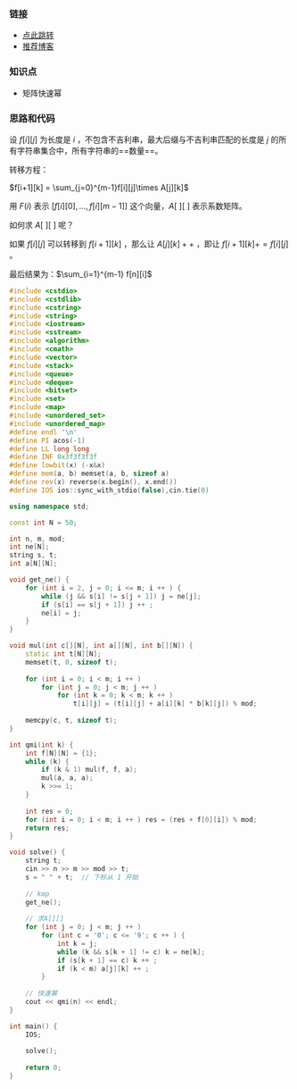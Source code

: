 ### 链接

- [点此跳转](https://vjudge.net/problem/LibreOJ-10224)
- [推荐博客](https://www.acwing.com/solution/content/46059/)



### 知识点

- 矩阵快速幂

### 思路和代码

设 $f[i][j]$ 为长度是 $i$ ，不包含不吉利串，最大后缀与不吉利串匹配的长度是 $j$ 的所有字符串集合中，所有字符串的==数量==。

转移方程：

$f[i+1][k] = \sum_{j=0}^{m-1}f[i][j]\times A[j][k]$

用 $F(i)$ 表示 $[f[i][0],...,f[i][m-1]]$ 这个向量，$A[\ ][\ ]$ 表示系数矩阵。

如何求 $A[\ ][\ ]$ 呢？

如果 $f[i][j]$ 可以转移到 $f[i+1][k]$ ，那么让 $A[j][k]++$ ，即让 $f[i+1][k]+=f[i][j]$ 。

最后结果为：$\sum_{i=1}^{m-1} f[n][i]$

```cpp
#include <cstdio>
#include <cstdlib>
#include <cstring>
#include <string>
#include <iostream>
#include <sstream>
#include <algorithm>
#include <cmath>
#include <vector>
#include <stack>
#include <queue>
#include <deque>
#include <bitset>
#include <set>
#include <map>
#include <unordered_set>
#include <unordered_map>
#define endl '\n'
#define PI acos(-1)
#define LL long long
#define INF 0x3f3f3f3f
#define lowbit(x) (-x&x)
#define mem(a, b) memset(a, b, sizeof a)
#define rev(x) reverse(x.begin(), x.end())
#define IOS ios::sync_with_stdio(false),cin.tie(0)

using namespace std;

const int N = 50;

int n, m, mod;
int ne[N];
string s, t;
int a[N][N];

void get_ne() {
	for (int i = 2, j = 0; i <= m; i ++ ) {
		while (j && s[i] != s[j + 1]) j = ne[j];
		if (s[i] == s[j + 1]) j ++ ;
		ne[i] = j;
	}
}

void mul(int c[][N], int a[][N], int b[][N]) {
	static int t[N][N];
	memset(t, 0, sizeof t);
	
	for (int i = 0; i < m; i ++ )
		for (int j = 0; j < m; j ++ )
			for (int k = 0; k < m; k ++ )
				t[i][j] = (t[i][j] + a[i][k] * b[k][j]) % mod;
				
	memcpy(c, t, sizeof t);
}

int qmi(int k) {
	int f[N][N] = {1};
	while (k) {
		if (k & 1) mul(f, f, a);
		mul(a, a, a);
		k >>= 1;
	}
	
	int res = 0;
	for (int i = 0; i < m; i ++ ) res = (res + f[0][i]) % mod;
	return res;
}

void solve() {
	string t;
	cin >> n >> m >> mod >> t;
	s = " " + t;  // 下标从 1 开始
	
	// kmp
	get_ne();
	
	// 求A[][]
	for (int j = 0; j < m; j ++ )
		for (int c = '0'; c <= '9'; c ++ ) {
			int k = j;
			while (k && s[k + 1] != c) k = ne[k];
			if (s[k + 1] == c) k ++ ;
			if (k < m) a[j][k] ++ ;
		}
	
	// 快速幂
	cout << qmi(n) << endl;
}

int main() {
	IOS;
	
	solve();
	
	return 0;
}
```

